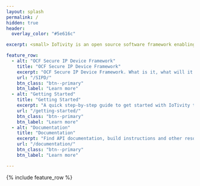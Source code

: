 ```yaml
---
layout: splash
permalink: /
hidden: true
header:
  overlay_color: "#5e616c"

excerpt: <small> IoTivity is an open source software framework enabling seamless device-to-device connectivity to address the emerging needs of the Internet of Things. IoTivity is an open source software framework implementing [OCF](https://openconnectivity.org/).<br/>

feature_row:
  - alt: "OCF Secure IP Device Framework"
    title: "OCF Secure IP Device Framework"
    excerpt: "OCF Secure IP Device Framework. What is it, what will it do for you"
    url: "/SIPD/"
    btn_class: "btn--primary"
    btn_label: "Learn more"      
  - alt: "Getting Started"
    title: "Getting Started"
    excerpt: "A quick step-by-step guide to get started with IoTivity today."
    url: "/getting-started/"
    btn_class: "btn--primary"
    btn_label: "Learn more"
  - alt: "Documentation"
    title: "Documentation"
    excerpt: "Find API documentation, build instructions and other resources to aid in developing with or contributing to IoTivity."
    url: "/documentation/"
    btn_class: "btn--primary"
    btn_label: "Learn more"

---
```


{% include feature_row %}

